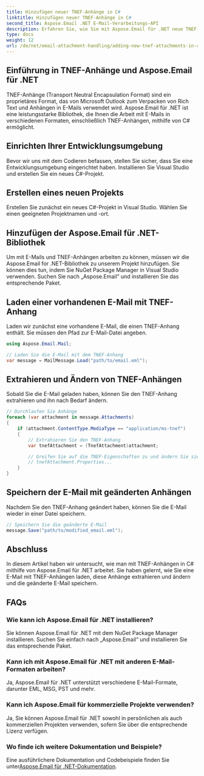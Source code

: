 ```yaml
---
title: Hinzufügen neuer TNEF-Anhänge in C#
linktitle: Hinzufügen neuer TNEF-Anhänge in C#
second_title: Aspose.Email .NET E-Mail-Verarbeitungs-API
description: Erfahren Sie, wie Sie mit Aspose.Email für .NET neue TNEF-Anhänge in C# hinzufügen. Schritt-für-Schritt-Anleitung mit Codebeispielen für eine nahtlose Integration.
type: docs
weight: 12
url: /de/net/email-attachment-handling/adding-new-tnef-attachments-in-csharp/
---
```


## Einführung in TNEF-Anhänge und Aspose.Email für .NET

TNEF-Anhänge (Transport Neutral Encapsulation Format) sind ein proprietäres Format, das von Microsoft Outlook zum Verpacken von Rich Text und Anhängen in E-Mails verwendet wird. Aspose.Email für .NET ist eine leistungsstarke Bibliothek, die Ihnen die Arbeit mit E-Mails in verschiedenen Formaten, einschließlich TNEF-Anhängen, mithilfe von C# ermöglicht.

## Einrichten Ihrer Entwicklungsumgebung

Bevor wir uns mit dem Codieren befassen, stellen Sie sicher, dass Sie eine Entwicklungsumgebung eingerichtet haben. Installieren Sie Visual Studio und erstellen Sie ein neues C#-Projekt.

## Erstellen eines neuen Projekts

Erstellen Sie zunächst ein neues C#-Projekt in Visual Studio. Wählen Sie einen geeigneten Projektnamen und -ort.

## Hinzufügen der Aspose.Email für .NET-Bibliothek

Um mit E-Mails und TNEF-Anhängen arbeiten zu können, müssen wir die Aspose.Email for .NET-Bibliothek zu unserem Projekt hinzufügen. Sie können dies tun, indem Sie NuGet Package Manager in Visual Studio verwenden. Suchen Sie nach „Aspose.Email“ und installieren Sie das entsprechende Paket.

## Laden einer vorhandenen E-Mail mit TNEF-Anhang

Laden wir zunächst eine vorhandene E-Mail, die einen TNEF-Anhang enthält. Sie müssen den Pfad zur E-Mail-Datei angeben.

```csharp
using Aspose.Email.Mail;

// Laden Sie die E-Mail mit dem TNEF-Anhang
var message = MailMessage.Load("path/to/email.eml");
```

## Extrahieren und Ändern von TNEF-Anhängen

Sobald Sie die E-Mail geladen haben, können Sie den TNEF-Anhang extrahieren und ihn nach Bedarf ändern.

```csharp
// Durchlaufen Sie Anhänge
foreach (var attachment in message.Attachments)
{
    if (attachment.ContentType.MediaType == "application/ms-tnef")
    {
        // Extrahieren Sie den TNEF-Anhang
        var tnefAttachment = (TnefAttachment)attachment;

        // Greifen Sie auf die TNEF-Eigenschaften zu und ändern Sie sie bei Bedarf
        // tnefAttachment.Properties...
    }
}
```

## Speichern der E-Mail mit geänderten Anhängen

Nachdem Sie den TNEF-Anhang geändert haben, können Sie die E-Mail wieder in einer Datei speichern.

```csharp
// Speichern Sie die geänderte E-Mail
message.Save("path/to/modified_email.eml");
```

## Abschluss

In diesem Artikel haben wir untersucht, wie man mit TNEF-Anhängen in C# mithilfe von Aspose.Email für .NET arbeitet. Sie haben gelernt, wie Sie eine E-Mail mit TNEF-Anhängen laden, diese Anhänge extrahieren und ändern und die geänderte E-Mail speichern.

## FAQs

### Wie kann ich Aspose.Email für .NET installieren?

Sie können Aspose.Email für .NET mit dem NuGet Package Manager installieren. Suchen Sie einfach nach „Aspose.Email“ und installieren Sie das entsprechende Paket.

### Kann ich mit Aspose.Email für .NET mit anderen E-Mail-Formaten arbeiten?

Ja, Aspose.Email für .NET unterstützt verschiedene E-Mail-Formate, darunter EML, MSG, PST und mehr.

### Kann ich Aspose.Email für kommerzielle Projekte verwenden?

Ja, Sie können Aspose.Email für .NET sowohl in persönlichen als auch kommerziellen Projekten verwenden, sofern Sie über die entsprechende Lizenz verfügen.

### Wo finde ich weitere Dokumentation und Beispiele?

 Eine ausführlichere Dokumentation und Codebeispiele finden Sie unter[Aspose.Email für .NET-Dokumentation](https://reference.aspose.com/email/net/).